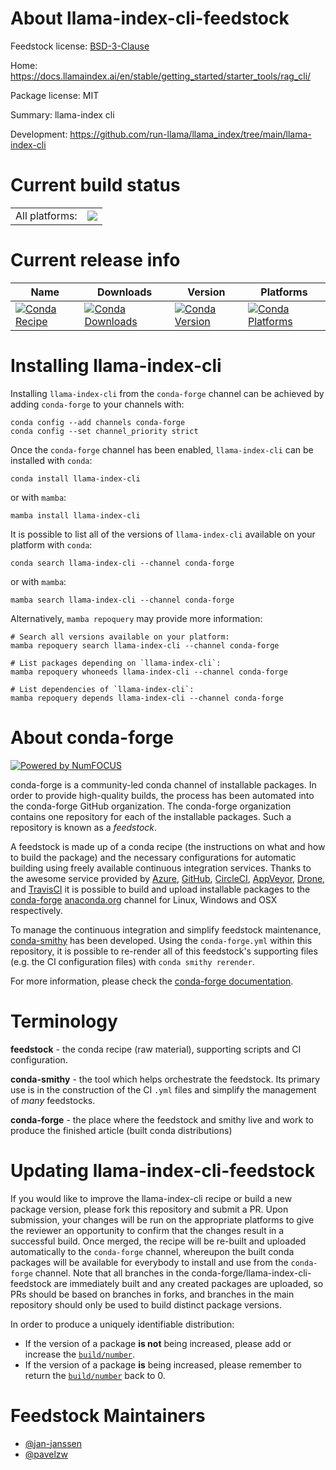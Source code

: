 About llama-index-cli-feedstock
===============================

Feedstock license: [BSD-3-Clause](https://github.com/conda-forge/llama-index-cli-feedstock/blob/main/LICENSE.txt)

Home: https://docs.llamaindex.ai/en/stable/getting_started/starter_tools/rag_cli/

Package license: MIT

Summary: llama-index cli

Development: https://github.com/run-llama/llama_index/tree/main/llama-index-cli

Current build status
====================


<table><tr><td>All platforms:</td>
    <td>
      <a href="https://dev.azure.com/conda-forge/feedstock-builds/_build/latest?definitionId=22093&branchName=main">
        <img src="https://dev.azure.com/conda-forge/feedstock-builds/_apis/build/status/llama-index-cli-feedstock?branchName=main">
      </a>
    </td>
  </tr>
</table>

Current release info
====================

| Name | Downloads | Version | Platforms |
| --- | --- | --- | --- |
| [![Conda Recipe](https://img.shields.io/badge/recipe-llama--index--cli-green.svg)](https://anaconda.org/conda-forge/llama-index-cli) | [![Conda Downloads](https://img.shields.io/conda/dn/conda-forge/llama-index-cli.svg)](https://anaconda.org/conda-forge/llama-index-cli) | [![Conda Version](https://img.shields.io/conda/vn/conda-forge/llama-index-cli.svg)](https://anaconda.org/conda-forge/llama-index-cli) | [![Conda Platforms](https://img.shields.io/conda/pn/conda-forge/llama-index-cli.svg)](https://anaconda.org/conda-forge/llama-index-cli) |

Installing llama-index-cli
==========================

Installing `llama-index-cli` from the `conda-forge` channel can be achieved by adding `conda-forge` to your channels with:

```
conda config --add channels conda-forge
conda config --set channel_priority strict
```

Once the `conda-forge` channel has been enabled, `llama-index-cli` can be installed with `conda`:

```
conda install llama-index-cli
```

or with `mamba`:

```
mamba install llama-index-cli
```

It is possible to list all of the versions of `llama-index-cli` available on your platform with `conda`:

```
conda search llama-index-cli --channel conda-forge
```

or with `mamba`:

```
mamba search llama-index-cli --channel conda-forge
```

Alternatively, `mamba repoquery` may provide more information:

```
# Search all versions available on your platform:
mamba repoquery search llama-index-cli --channel conda-forge

# List packages depending on `llama-index-cli`:
mamba repoquery whoneeds llama-index-cli --channel conda-forge

# List dependencies of `llama-index-cli`:
mamba repoquery depends llama-index-cli --channel conda-forge
```


About conda-forge
=================

[![Powered by
NumFOCUS](https://img.shields.io/badge/powered%20by-NumFOCUS-orange.svg?style=flat&colorA=E1523D&colorB=007D8A)](https://numfocus.org)

conda-forge is a community-led conda channel of installable packages.
In order to provide high-quality builds, the process has been automated into the
conda-forge GitHub organization. The conda-forge organization contains one repository
for each of the installable packages. Such a repository is known as a *feedstock*.

A feedstock is made up of a conda recipe (the instructions on what and how to build
the package) and the necessary configurations for automatic building using freely
available continuous integration services. Thanks to the awesome service provided by
[Azure](https://azure.microsoft.com/en-us/services/devops/), [GitHub](https://github.com/),
[CircleCI](https://circleci.com/), [AppVeyor](https://www.appveyor.com/),
[Drone](https://cloud.drone.io/welcome), and [TravisCI](https://travis-ci.com/)
it is possible to build and upload installable packages to the
[conda-forge](https://anaconda.org/conda-forge) [anaconda.org](https://anaconda.org/)
channel for Linux, Windows and OSX respectively.

To manage the continuous integration and simplify feedstock maintenance,
[conda-smithy](https://github.com/conda-forge/conda-smithy) has been developed.
Using the ``conda-forge.yml`` within this repository, it is possible to re-render all of
this feedstock's supporting files (e.g. the CI configuration files) with ``conda smithy rerender``.

For more information, please check the [conda-forge documentation](https://conda-forge.org/docs/).

Terminology
===========

**feedstock** - the conda recipe (raw material), supporting scripts and CI configuration.

**conda-smithy** - the tool which helps orchestrate the feedstock.
                   Its primary use is in the construction of the CI ``.yml`` files
                   and simplify the management of *many* feedstocks.

**conda-forge** - the place where the feedstock and smithy live and work to
                  produce the finished article (built conda distributions)


Updating llama-index-cli-feedstock
==================================

If you would like to improve the llama-index-cli recipe or build a new
package version, please fork this repository and submit a PR. Upon submission,
your changes will be run on the appropriate platforms to give the reviewer an
opportunity to confirm that the changes result in a successful build. Once
merged, the recipe will be re-built and uploaded automatically to the
`conda-forge` channel, whereupon the built conda packages will be available for
everybody to install and use from the `conda-forge` channel.
Note that all branches in the conda-forge/llama-index-cli-feedstock are
immediately built and any created packages are uploaded, so PRs should be based
on branches in forks, and branches in the main repository should only be used to
build distinct package versions.

In order to produce a uniquely identifiable distribution:
 * If the version of a package **is not** being increased, please add or increase
   the [``build/number``](https://docs.conda.io/projects/conda-build/en/latest/resources/define-metadata.html#build-number-and-string).
 * If the version of a package **is** being increased, please remember to return
   the [``build/number``](https://docs.conda.io/projects/conda-build/en/latest/resources/define-metadata.html#build-number-and-string)
   back to 0.

Feedstock Maintainers
=====================

* [@jan-janssen](https://github.com/jan-janssen/)
* [@pavelzw](https://github.com/pavelzw/)

